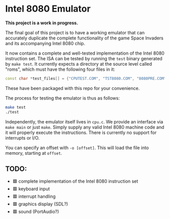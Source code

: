 # Intel 8080 Emulator
**This project is a work in progress.**

The final goal of this project is to have a working emulator that 
can accurately duplicate the complete functionality of the game 
Space Invaders and its accompanying Intel 8080 chip.

It now contains a complete and well-tested implementation of the Intel 8080 
instruction set. The ISA can be tested by running the `test` binary generated by 
`make test`. It currently expects a directory at the source level called "roms", 
which must have the following four files in it:
```c++
const char *test_files[] = {"CPUTEST.COM", "TST8080.COM", "8080PRE.COM", "8080EXM.COM",};
```
These have been packaged with this repo for your convenience. 

The process for testing the emulator is thus as follows:
```bash
make test
./test
```
Independently, the emulator itself lives in `cpu.c`. We provide an interface
via `make main` or just `make`. Simply supply any valid Intel 8080 machine code and 
it will properly execute the instructions. There is currently no support for interrupts
or I/O.

You can specify an offset with `-o [offset]`. This will load the file into memory,
starting at `offset`.

## TODO:
- :green_square: complete implementation of the Intel 8080 instruction set
- :red_square: keyboard input
- :red_square: interrupt handling
- :red_square: graphics display (SDL?)
- :red_square: sound (PortAudio?)
